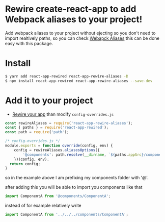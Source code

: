 # Rewire create-react-app to add Webpack aliases to your project!

Add webpack aliases to your project without ejecting so you don't need to import realtively paths,
so you can check [Webapck Aliases](https://webpack.js.org/configuration/resolve/) this can be done easy with this package.

# Install

```bash
$ yarn add react-app-rewired react-app-rewire-aliases -D
$ npm install react-app-rewired react-app-rewire-aliases --save-dev
```

# Add it to your project

* [Rewire your app](https://github.com/timarney/react-app-rewired#how-to-rewire-your-create-react-app-project) than modify `config-overrides.js`

```javascript
const rewireAliases = require('react-app-rewire-aliases');
const { paths } = require('react-app-rewired');
const path = require('path');

/* config-overrides.js */
module.exports = function override(config, env) {
	config = rewireAliases.aliasesOptions({
		'@components': path.resolve(__dirname, `${paths.appSrc}/components/`)
	})(config, env);
  return config;
}
```

so in the example above I am prefixing my components folder with '@'.

after adding this you will be able to import you components like that

```javascript
import ComponentA from '@components/ComponentA';
```

instead of for example relatively write

```javascript
import ComponentA from '../../../components/ComponentA';
```
